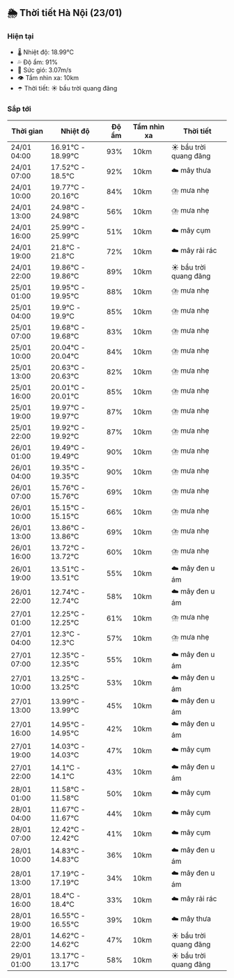 ## 🌦️ Thời tiết Hà Nội (23/01)

### Hiện tại

- 🌡️ Nhiệt độ: 18.99℃
- 💦 Độ ẩm: 91%
- 💨 Sức gió: 3.07m/s
- 👁️ Tầm nhìn xa: 10km
- ☂️ Thời tiết: ☀️ bầu trời quang đãng

### Sắp tới

| Thời gian | Nhiệt độ | Độ ẩm | Tầm nhìn xa | Thời tiết |
| --- | --- | --- | --- | --- |
| 24/01 04:00 | 16.91℃ - 18.99℃ | 93% | 10km | ☀️ bầu trời quang đãng |
| 24/01 07:00 | 17.52℃ - 18.5℃ | 92% | 10km | ☁️ mây thưa |
| 24/01 10:00 | 19.77℃ - 20.16℃ | 84% | 10km | ⛈️ mưa nhẹ |
| 24/01 13:00 | 24.98℃ - 24.98℃ | 56% | 10km | ⛈️ mưa nhẹ |
| 24/01 16:00 | 25.99℃ - 25.99℃ | 51% | 10km | ☁️ mây cụm |
| 24/01 19:00 | 21.8℃ - 21.8℃ | 72% | 10km | ☁️ mây rải rác |
| 24/01 22:00 | 19.86℃ - 19.86℃ | 89% | 10km | ☀️ bầu trời quang đãng |
| 25/01 01:00 | 19.95℃ - 19.95℃ | 88% | 10km | ⛈️ mưa nhẹ |
| 25/01 04:00 | 19.9℃ - 19.9℃ | 85% | 10km | ⛈️ mưa nhẹ |
| 25/01 07:00 | 19.68℃ - 19.68℃ | 83% | 10km | ⛈️ mưa nhẹ |
| 25/01 10:00 | 20.04℃ - 20.04℃ | 84% | 10km | ⛈️ mưa nhẹ |
| 25/01 13:00 | 20.63℃ - 20.63℃ | 82% | 10km | ⛈️ mưa nhẹ |
| 25/01 16:00 | 20.01℃ - 20.01℃ | 85% | 10km | ⛈️ mưa nhẹ |
| 25/01 19:00 | 19.97℃ - 19.97℃ | 87% | 10km | ⛈️ mưa nhẹ |
| 25/01 22:00 | 19.92℃ - 19.92℃ | 87% | 10km | ⛈️ mưa nhẹ |
| 26/01 01:00 | 19.49℃ - 19.49℃ | 90% | 10km | ⛈️ mưa nhẹ |
| 26/01 04:00 | 19.35℃ - 19.35℃ | 90% | 10km | ⛈️ mưa nhẹ |
| 26/01 07:00 | 15.76℃ - 15.76℃ | 69% | 10km | ⛈️ mưa nhẹ |
| 26/01 10:00 | 15.15℃ - 15.15℃ | 66% | 10km | ⛈️ mưa nhẹ |
| 26/01 13:00 | 13.86℃ - 13.86℃ | 69% | 10km | ⛈️ mưa nhẹ |
| 26/01 16:00 | 13.72℃ - 13.72℃ | 60% | 10km | ⛈️ mưa nhẹ |
| 26/01 19:00 | 13.51℃ - 13.51℃ | 55% | 10km | ☁️ mây đen u ám |
| 26/01 22:00 | 12.74℃ - 12.74℃ | 58% | 10km | ☁️ mây đen u ám |
| 27/01 01:00 | 12.25℃ - 12.25℃ | 61% | 10km | ⛈️ mưa nhẹ |
| 27/01 04:00 | 12.3℃ - 12.3℃ | 57% | 10km | ⛈️ mưa nhẹ |
| 27/01 07:00 | 12.35℃ - 12.35℃ | 55% | 10km | ☁️ mây đen u ám |
| 27/01 10:00 | 13.25℃ - 13.25℃ | 53% | 10km | ☁️ mây đen u ám |
| 27/01 13:00 | 13.99℃ - 13.99℃ | 45% | 10km | ☁️ mây đen u ám |
| 27/01 16:00 | 14.95℃ - 14.95℃ | 42% | 10km | ☁️ mây đen u ám |
| 27/01 19:00 | 14.03℃ - 14.03℃ | 47% | 10km | ☁️ mây cụm |
| 27/01 22:00 | 14.1℃ - 14.1℃ | 43% | 10km | ☁️ mây đen u ám |
| 28/01 01:00 | 11.58℃ - 11.58℃ | 50% | 10km | ☁️ mây cụm |
| 28/01 04:00 | 11.67℃ - 11.67℃ | 44% | 10km | ☁️ mây cụm |
| 28/01 07:00 | 12.42℃ - 12.42℃ | 41% | 10km | ☁️ mây cụm |
| 28/01 10:00 | 14.83℃ - 14.83℃ | 36% | 10km | ☁️ mây đen u ám |
| 28/01 13:00 | 17.19℃ - 17.19℃ | 34% | 10km | ☁️ mây đen u ám |
| 28/01 16:00 | 18.4℃ - 18.4℃ | 33% | 10km | ☁️ mây rải rác |
| 28/01 19:00 | 16.55℃ - 16.55℃ | 39% | 10km | ☁️ mây thưa |
| 28/01 22:00 | 14.62℃ - 14.62℃ | 47% | 10km | ☀️ bầu trời quang đãng |
| 29/01 01:00 | 13.17℃ - 13.17℃ | 58% | 10km | ☀️ bầu trời quang đãng |
